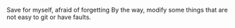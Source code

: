  Save for myself, afraid of forgetting 
By the way, modify some things that are not easy to git or have faults.
